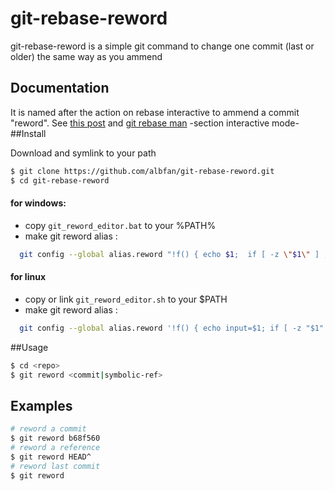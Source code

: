 # git-rebase-reword

git-rebase-reword is a simple git command to change one commit (last or older) the same way as you ammend

## Documentation

It is named after the action on rebase interactive to ammend a commit "reword". See [this post](https://robots.thoughtbot.com/git-interactive-rebase-squash-amend-rewriting-history) and [git rebase man](http://git-scm.com/docs/git-rebase) -section interactive mode-
##Install

Download and symlink to your path

```bash
$ git clone https://github.com/albfan/git-rebase-reword.git
$ cd git-rebase-reword
```
#### for windows: 
* copy `git_reword_editor.bat` to  your %PATH%
* make git reword alias : 

```bash
  git config --global alias.reword "!f() { echo $1;  if [ -z \"$1\" ] ; then echo 'need arg1 !' ;exit 1 ;fi ; export REWORD_COMMIT=$(git rev-parse  --short \"$1\");echo REWORD_COMMIT=$REWORD_COMMIT;export REBASE_COMMIT=$(git rev-parse  --short \"$REWORD_COMMIT~1\"); echo REBASE_COMMIT=$REBASE_COMMIT;export GIT_SEQUENCE_EDITOR='git_reword_editor.bat';git rebase -i $REBASE_COMMIT; }; f"
```

#### for linux  
* copy or link `git_reword_editor.sh`  to your $PATH
* make git reword alias : 
```bash
  git config --global alias.reword '!f() { echo input=$1; if [ -z "$1" ] ; then echo "need arg1 !" ;exit 1 ;fi ; export REWORD_COMMIT=$(git rev-parse  --short $1 );echo REWORD_COMMIT=$REWORD_COMMIT;export REBASE_COMMIT=$(git rev-parse  --short ${REWORD_COMMIT}~1); echo REBASE_COMMIT=$REBASE_COMMIT;export GIT_SEQUENCE_EDITOR=git_reword_editor.sh;git rebase -i $REBASE_COMMIT; }; f'
```

##Usage

```bash
$ cd <repo>
$ git reword <commit|symbolic-ref>
```

## Examples

```bash
# reword a commit
$ git reword b68f560
# reword a reference
$ git reword HEAD^
# reword last commit
$ git reword
```